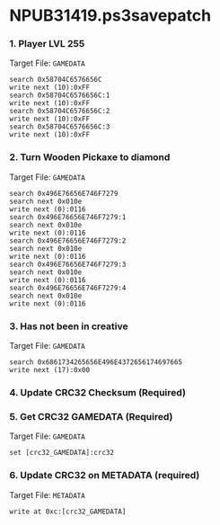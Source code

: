 # NPUB31419.ps3savepatch

### 1. Player LVL 255

Target File: `GAMEDATA`

```
search 0x58704C6576656C
write next (10):0xFF
search 0x58704C6576656C:1
write next (10):0xFF
search 0x58704C6576656C:2
write next (10):0xFF
search 0x58704C6576656C:3
write next (10):0xFF
```

### 2. Turn Wooden Pickaxe to diamond

Target File: `GAMEDATA`

```
search 0x496E76656E746F7279
search next 0x010e
write next (0):0116
search 0x496E76656E746F7279:1
search next 0x010e
write next (0):0116
search 0x496E76656E746F7279:2
search next 0x010e
write next (0):0116
search 0x496E76656E746F7279:3
search next 0x010e
write next (0):0116
search 0x496E76656E746F7279:4
search next 0x010e
write next (0):0116
```

### 3. Has not been in creative

Target File: `GAMEDATA`

```
search 0x6861734265656E496E4372656174697665
write next (17):0x00
```

### 4.  Update CRC32 Checksum (Required)
### 5. Get CRC32 GAMEDATA (Required)

Target File: `GAMEDATA`

```
set [crc32_GAMEDATA]:crc32
```

### 6. Update CRC32 on METADATA (required)

Target File: `METADATA`

```
write at 0xc:[crc32_GAMEDATA]
```

